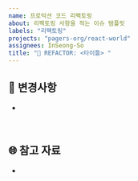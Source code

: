 ```yaml
---
name: 프로덕션 코드 리팩토링
about: 리팩토링 사항을 적는 이슈 템플릿
labels: "리팩토링"
projects: "pagers-org/react-world"
assignees: InSeong-So
title: "🔨 REFACTOR: <타이틀> "
---
```


## 🚩 변경사항

-

<br/>

## 🌐 참고 자료

-

<br/>
